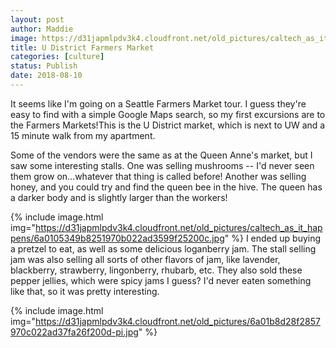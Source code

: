 ```yaml
---
layout: post
author: Maddie
image: https://d31japmlpdv3k4.cloudfront.net/old_pictures/caltech_as_it_happens/6a0105349b8251970b022ad3599f2d200c.jpg
title: U District Farmers Market
categories: [culture]
status: Publish
date: 2018-08-10
---
```


It seems like I'm going on a Seattle Farmers Market tour. I guess they're easy to find with a simple Google Maps search, so my first excursions are to the Farmers Markets!This is the U District market, which is next to UW and a 15 minute walk from my apartment.

Some of the vendors were the same as at the Queen Anne's market, but I saw some interesting stalls. One was selling mushrooms -- I'd never seen them grow on...whatever that thing is called before! Another was selling honey, and you could try and find the queen bee in the hive. The queen has a darker body and is slightly larger than the workers!


{% include image.html img="https://d31japmlpdv3k4.cloudfront.net/old_pictures/caltech_as_it_happens/6a0105349b8251970b022ad3599f25200c.jpg" %}
I ended up buying a pretzel to eat, as well as some delicious loganberry jam. The stall selling jam was also selling all sorts of other flavors of jam, like lavender, blackberry, strawberry, lingonberry, rhubarb, etc. They also sold these pepper jellies, which were spicy jams I guess? I'd never eaten something like that, so it was pretty interesting.


{% include image.html img="https://d31japmlpdv3k4.cloudfront.net/old_pictures/6a01b8d28f2857970c022ad37fa26f200d-pi.jpg" %}
